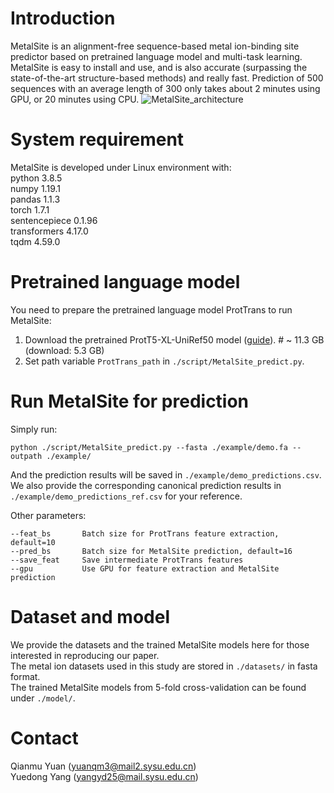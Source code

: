 # Introduction
MetalSite is an alignment-free sequence-based metal ion-binding site predictor based on pretrained language model and multi-task learning. MetalSite is easy to install and use, and is also accurate (surpassing the state-of-the-art structure-based methods) and really fast. Prediction of 500 sequences with an average length of 300 only takes about 2 minutes using GPU, or 20 minutes using CPU.
![MetalSite_architecture](https://github.com/biomed-AI/MetalSite/blob/main/image/MetalSite_architecture.jpg)

# System requirement
MetalSite is developed under Linux environment with:  
python  3.8.5  
numpy  1.19.1  
pandas  1.1.3  
torch  1.7.1  
sentencepiece  0.1.96  
transformers  4.17.0  
tqdm  4.59.0  

# Pretrained language model
You need to prepare the pretrained language model ProtTrans to run MetalSite:
1. Download the pretrained ProtT5-XL-UniRef50 model ([guide](https://github.com/agemagician/ProtTrans)). # ~ 11.3 GB (download: 5.3 GB)
2. Set path variable `ProtTrans_path` in `./script/MetalSite_predict.py`.  

# Run MetalSite for prediction
Simply run:
```
python ./script/MetalSite_predict.py --fasta ./example/demo.fa --outpath ./example/
```
And the prediction results will be saved in `./example/demo_predictions.csv`. We also provide the corresponding canonical prediction results in `./example/demo_predictions_ref.csv` for your reference.

Other parameters:
```
--feat_bs       Batch size for ProtTrans feature extraction, default=10
--pred_bs       Batch size for MetalSite prediction, default=16
--save_feat     Save intermediate ProtTrans features
--gpu           Use GPU for feature extraction and MetalSite prediction
```

# Dataset and model
We provide the datasets and the trained MetalSite models here for those interested in reproducing our paper.  
The metal ion datasets used in this study are stored in `./datasets/` in fasta format.  
The trained MetalSite models from 5-fold cross-validation can be found under `./model/`.  

# Contact
Qianmu Yuan (yuanqm3@mail2.sysu.edu.cn)  
Yuedong Yang (yangyd25@mail.sysu.edu.cn)
